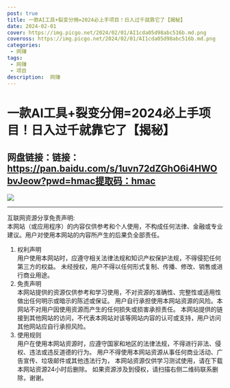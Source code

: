 ```yaml
---
post: true
title: 一款AI工具+裂变分佣=2024必上手项目！日入过千就靠它了【揭秘】
date: 2024-02-01
cover: https://img.picgo.net/2024/02/01/AI1cda05d98abc516b.md.png
coveross: https://img.picgo.net/2024/02/01/AI1cda05d98abc516b.md.png
categories:
 - 网赚
tags:
 - 网赚
 - 项目
description:  网赚
---
```

# 一款AI工具+裂变分佣=2024必上手项目！日入过千就靠它了【揭秘】

## 网盘链接：链接：https://pan.baidu.com/s/1uvn72dZGhO6i4HWObvJeow?pwd=hmac提取码：hmac  

![](https://img.picgo.net/2024/02/01/AI1cda05d98abc516b.md.png)

---
互联网资源分享免责声明:  
本网站（或应用程序）的内容仅供参考和个人使用，不构成任何法律、金融或专业建议。用户对使用本网站的内容所产生的后果负全部责任。
1. 权利声明  
用户使用本网站时，应遵守相关法律法规和知识产权保护法规，不得侵犯任何第三方的权益。
未经授权，用户不得以任何形式复制、传播、修改、销售或进行商业用途。
2. 免责声明  
本网站提供的资源仅供参考和学习使用，不对资源的准确性、完整性或适用性做出任何明示或暗示的陈述或保证。
用户自行承担使用本网站资源的风险。本网站不对用户因使用资源而产生的任何损失或损害承担责任。
本网站提供的链接到其他网站的访问，不代表本网站对该等网站内容的认可或支持，用户访问其他网站应自行承担风险。
3. 使用规则  
用户在使用本网站资源时，应遵守国家和地区的法律法规，不得进行非法、侵权、违法或违反道德的行为。
用户不得使用本网站资源从事任何商业活动、广告宣传、垃圾邮件或其他违法行为，
本网站资源仅供学习测试使用，请在下载本网站资源24小时后删除。
如果资源涉及到侵权，请扫描右侧二维码联系删除，谢谢。
